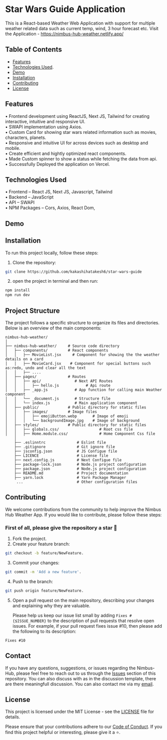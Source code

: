 # Star Wars Guide Application

This is a React-based Weather Web Application with support for multiple weather related data such as current temp, wind, 3 hour forecast etc.
Visit the Application -
https://nimbus-hub-weather.netlify.app/

## Table of Contents

-   [Features](#features)
-   [Technologies Used](#technologyused).
-   [Demo](#demo)
-   [Installation](#installation)
-   [Contributing](#contributing)
-   [License](#license)

## Features

•	Frontend development using ReactJS, Next JS, Tailwind for creating interactive, intuitive and responsive UI. <br>
•	SWAPI implementation using Axios. <br>
•	Custom Card for showing star wars related information such as movies, characters, planets. <br>
•	Responsive and intuitive UI for across devices such as desktop and mobile. <br>
•	Create efficient and hightly optimized react components. <br>
•	Made Custom spinner to show a status while fetching the data from api. <br>
•	Successfully Deployed the application on Vercel. <br>


## Technologies Used

•	Frontend – React JS, Next JS, Javascript, Tailwind <br>
•	Backend  – JavaScript <br>
•	API – SWAPI <br>
•	NPM Packages – Cors, Axios, React Dom, 

## Demo



## Installation

To run this project locally, follow these steps:

1. Clone the repository:

```bash
git clone https://github.com/kakashihatakesh6/star-wars-guide
```

2. open the project in terminal and then run:

```bash
npm install
npm run dev
```

## Project Structure

The project follows a specific structure to organize its files and directories. Below is an overview of the main components:

```plaintext
nimbus-hub-weather/
│
├── nimbus-hub-weather/     # Source code directory
│   ├── components/         # React components
│   │   ├── MovieList.jsx     # Component for showing the the weather details on a card
│   │   ├── MovieCard.jsx    # Component for special buttons such as:redo, undo and clear all the text
│   │   ├── ....   
│   ├── pages/              # Routes
│   │   ├── api/               # Next API Routes
│   │   │   ├── hello.js            # Api route
│   │   ├── _app.js            # App function for calling main Weather component
│   │   └── _document.js       # Structure file
│   │   └── index.js           # Main application component
│   ├── public/             # Public directory for static files
│   │   ├── images/         # Image files
│   │   │   ├── emojiButton.webp       # Image of emoji
│   │   │   └── backgroundImage.jpg    # Image of background
│   ├── styles/             # Public directory for static files
│   │   ├── globals.css/                  # Root css file
│   │   ├── Home.module.css/              # Home Component Css file
    │
    ├── .eslinntrc              # Eslint file
    ├── .gitignore              # Git ignore file
    ├── jsconfig.json           # JS Configue file
    ├── LICENCE                 # License file
    ├── next.config.js          # Next Configue file
    ├── package-lock.json       # Node.js project configuration
    ├── package.json            # Node.js project configuration
    ├── README.md               # Project documentation
    ├── yarn.lock               # Yarn Package Manager
     ...                        # Other configuration files
```

## Contributing

We welcome contributions from the community to help improve the Nimbus Hub Weather App. If you would like to contribute, please follow these steps:
<br>

### First of all, please give the repository a star 🌟

1. Fork the project.
2. Create your feature branch:

```bash
git checkout -b feature/NewFeature.
```

3. Commit your changes:

```bash
git commit -m 'Add a new feature'.
```

4. Push to the branch:

```bash
git push origin feature/NewFeature.
```

5. Open a pull request on the main repository, describing your changes and explaining why they are valuable.

   Please help us keep our issue list small by adding `Fixes #{$ISSUE_NUMBER}` to the description of pull requests that resolve open issues.
   For example, if your pull request fixes issue #10, then please add the following to its description:

```
Fixes #10
```
## Contact

If you have any questions, suggestions, or issues regarding the Nimbus-Hub, 
please feel free to reach out to us through the [Issues]( https://github.com/kakashihatakesh6/star-wars-guide/issues) section of this repository.
You can also discuss with as in the discussion template, there are there meaningfull discussion.
You can also contact me via my [email](mailto:imnikhil133@gmail.com).

## License


This project is licensed under the MIT License - see the [LICENSE](/LICENSE) file for details.

Please ensure that your contributions adhere to our [Code of Conduct](CODE_OF_CONDUCT.md). If you find this project helpful or interesting, please give it a ⭐️.

